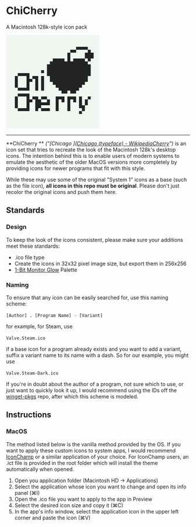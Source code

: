 # ChiCherry
 A Macintosh 128k-style icon pack

![ChiCherry Logo](ChiCherry-Logo.png)

---

**ChiCherry ** *("[Chicago ]([Chicago (typeface) - Wikipedia](https://en.wikipedia.org/wiki/Chicago_(typeface))[Cherry](https://en.wikipedia.org/wiki/Apple_Inc.#Logo)")* is an icon set that tries to recreate the look of the Macintosh 128k's desktop icons. The intention behind this is to enable users of modern systems to emulate the aesthetic of the older MacOS versions more completely by providing icons for newer programs that fit with this style.

While these may use some of the original "System 1" icons as a base (such as the file icon), **all icons in this repo must be original**. Please don't just recolor the original icons and push them here.

## Standards

### Design

To keep the look of the icons consistent, please make sure your additions meet these standards:

* .ico file type
* Create the icons in 32x32 pixel image size, but export them in 256x256
* [1-Bit Monitor Glow](https://lospec.com/palette-list/1bit-monitor-glow) Palette

### Naming

To ensure that any icon can be easily searched for, use this naming scheme:

`[Author] . [Program Name] - [Variant]`

for example, for Steam, use

`Valve.Steam.ico`

if a base icon for a program already exists and you want to add a variant, suffix a variant name to its name with a dash. So for our example, you might use

`Valve.Steam-Dark.ico`

If you're in doubt about the author of a program, not sure which to use, or just want to quickly look it up, I would recommend using the IDs off the [winget-pkgs](https://github.com/microsoft/winget-pkgs) repo, after which this scheme is modeled.

## Instructions

### MacOS

The method listed below is the vanilla method provided by the OS. If you want to apply these custom icons to system apps, I would recommend [IconChamp](https://www.macenhance.com/iconchamp.html) or a similar application of your choice. For IconChamp users, an .ict file is provided in the root folder which will install the theme automatically when opened.

1. Open you application folder (Macintosh HD -> Applications)
2. Select the application whose icon you want to change and open its info panel (⌘I)
3. Open the .ico file you want to apply to the app in Preview
4. Select the desired icon size and copy it (⌘C)
5. In the app's info window, select the application icon in the upper left corner and paste the icon (⌘V)
